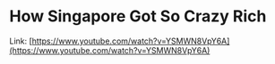 # How Singapore Got So Crazy Rich



Link: [https://www.youtube.com/watch?v=YSMWN8VpY6A](https://www.youtube.com/watch?v=YSMWN8VpY6A)

